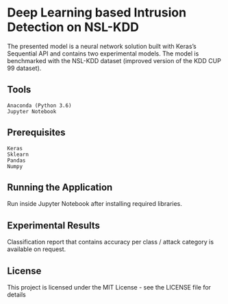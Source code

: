 # Deep Learning based Intrusion Detection on NSL-KDD

The presented model is a neural network solution built with Keras’s Sequential API and contains 
two experimental models. The model is benchmarked with the NSL-KDD dataset (improved version of the KDD CUP 99 dataset).

## Tools

    Anaconda (Python 3.6)
    Jupyter Notebook
    
## Prerequisites
    Keras
    Sklearn
    Pandas
    Numpy

## Running the Application

Run inside Jupyter Notebook after installing required libraries. 

## Experimental Results

Classification report that contains accuracy per class / attack category is available on request. 

## License

This project is licensed under the MIT License - see the LICENSE file for details
